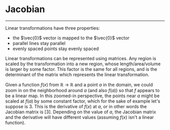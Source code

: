# Jacobian

---

Linear transformations have three properties:

- the $\vec{0}$ vector is mapped to the $\vec{0}$ vector
- parallel lines stay parallel
- evenly spaced points stay evenly spaced

Linear transformations can be represented using matrices. Any region is scaled by the transformation into a new region, whose length/area/volume is larger by some factor. This factor is the same for all regions, and is the determinant of the matrix which represents the linear transformation.

Given a function $f(x)$ from $\mathbb{R}$ -> $\mathbb{R}$ and a point $a$ in the domain, we could zoom in on the neighborhood around $a$ (and also $f(a)$) so that $f$ appears to be a linear map. In this zoomed-in perspective, the points near $a$ might be scaled at $f(a)$ by some constant factor, which for the sake of example let's suppose is $3$. This is the derivative of $f(x)$ at $a$, or in other words the Jacobian matrix is $[3]$. Depending on the value of $a$, the Jacobian matrix and the derivative will have different values (assuming $f(x)$ isn't a linear function).

